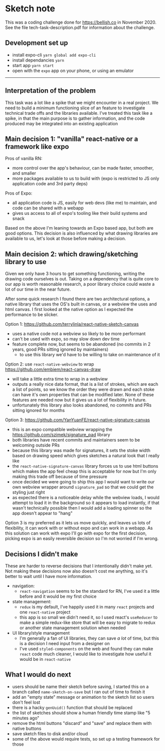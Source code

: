 # Sketch note
This was a coding challenge done for https://bellish.co in November 2020. See the file tech-task-description.pdf for information about the challenge.


## Development set up
- install expo-cli `yarn global add expo-cli`
- install dependancies `yarn`
- start app `yarn start`
- open with the `expo` app on your phone, or using an emulator

---

## Interpretation of the problem
This task was a lot like a spike that we might encounter in a real project. We need to build a minimum functioning slice of an feature to investigate technical trade offs and the libraries available. I've treated this task like a spike, in that the main purpose is to gather information, and the code produced may be integrated into an existing application


## Main decision 1: "vanilla" react-native or a framework like expo
Pros of vanilla RN:

- more control over the app's behaviour, can be made faster, smoother, and smaller
- more packages available to us to build with (expo is restricted to JS only application code and 3rd party deps)

Pros of Expo:

- all application code is JS, easily for web devs (like me) to maintain, and code can be shared with a webapp
- gives us access to all of expo's tooling like their build systems and snack

Based on the above I'm leaning towards an Expo based app, but both are good options. This decision is also influenced by what drawing libraries are available to us, let's look at those before making a decision.


## Main decision 2: which drawing/sketching library to use
Given we only have 3 hours to get something functioning, writing the drawing code ourselves is out. Taking on a dependency that is quite core to our app is worth reasonable research, a poor library choice could waste a lot of our time in the near future.

After some quick research I found there are two architectural options, a native library that uses the OS's built in canvas, or a webview the uses and html canvas. I first looked at the native option as I expected the performance to be slicker.

Option 1: https://github.com/terrylinla/react-native-sketch-canvas

- uses a native code not a webview so likely to be more performant
- can't be used with expo, so may slow down dev time
- feature complete now, but seems to be abandoned (no commits in 2 years, good PRs sitting ignored by maintainers)
  - to use this library we'd have to be willing to take on maintenance of it

Option 2: use `react-native-webview` to wrap https://github.com/embiem/react-canvas-draw

- will take a little extra time to wrap in a webview
- outputs a really nice data format, that is a list of strokes, which are each a list of points, so we know the order they were drawn and each stoke can have it's own properties that can be modified later. None of these features are needed now but it gives us a lot of flexibility in future.
- unfortunately this library also looks abandoned, no commits and PRs sitting ignored for months

Option 3: https://github.com/YanYuanFE/react-native-signature-canvas

- this is an expo compatible webview wrapping the https://github.com/szimek/signature_pad library
- both libraries have recent commits and maintainers seem to be welcoming outside PRs
- because this library was made for signatures, it sets the stoke width based on drawing speed which gives sketches a natural look that I really like
- the `react-native-signature-canvas` library forces us to use html buttons which makes the app feel cheap this is acceptable for now but I'm only making this trade off because of time pressure
- once decided we were going to ship this app I would want to write our own webview wrapper around `signature_pad` so that we could get the styling just right
- as expected there is a noticeable delay while the webview loads, I would attempt to load it in the background so it appears to load instantly, if that wasn't technically possible then I would add a loading spinner so the app doesn't appear to "hang"

Option 3 is my preferred as it lets us move quickly, and leaves us lots of flexibility, it can work with or without expo and can work in a webapp. As this solution can work with expo I'll go with expo for the first decision, picking expo is an easily reversible decision so I'm not worried if I'm wrong.


## Decisions I didn't make
These are harder to reverse decisions that I intentionally didn't make yet. Not making these decisions now also doesn't cost me anything, so it's better to wait until I have more information.

- navigation:
  - `react-navigation` seems to be the standard for RN, I've used it a little before and it would be my first choice
- state management:
  - `redux` is my default, I've happily used it in many `react` projects and one `react-native` project
  - this app is so small we didn't need it, so I used react's `useReducer` to make a simple redux-like store that will be easy to migrate to redux or another state management solution when needed
- UI library/style management
  - I'm generally a fan of UI libraries, they can save _a lot_ of time, but this is a decision I need input from a designer on
  - I've used `styled-components` on the web and found they can make `react` code much cleaner, I would like to investigate how useful it would be in `react-native`


## What I would do next
- users should be name their sketch before saving, I started this on a branch called `name-sketch-on-save` but I ran out of time to finish it
- add an "empty state" message or animation to the sketch list so users don't feel lost
- there is a hacky `genUuid()` function that should be replaced
- the list of sketches should show a human friendly time stamp like "5 minutes ago"
- remove the html buttons "discard" and "save" and replace them with native buttons
- save sketch files to disk and/or cloud
- some of the above would require tests, so set up a testing framework for those
